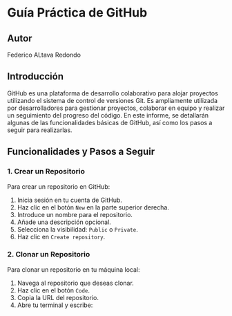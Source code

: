 # Guía Práctica de GitHub
## Autor
Federico ALtava Redondo

## Introducción
GitHub es una plataforma de desarrollo colaborativo para alojar proyectos utilizando el sistema de control de versiones Git. Es ampliamente utilizada por desarrolladores para gestionar proyectos, colaborar en equipo y realizar un seguimiento del progreso del código. En este informe, se detallarán algunas de las funcionalidades básicas de GitHub, así como los pasos a seguir para realizarlas.

## Funcionalidades y Pasos a Seguir

### 1. Crear un Repositorio
Para crear un repositorio en GitHub:
1. Inicia sesión en tu cuenta de GitHub.
2. Haz clic en el botón `New` en la parte superior derecha.
3. Introduce un nombre para el repositorio.
4. Añade una descripción opcional.
5. Selecciona la visibilidad: `Public` o `Private`.
6. Haz clic en `Create repository`.

### 2. Clonar un Repositorio
Para clonar un repositorio en tu máquina local:
1. Navega al repositorio que deseas clonar.
2. Haz clic en el botón `Code`.
3. Copia la URL del repositorio.
4. Abre tu terminal y escribe:  
   ```bash
